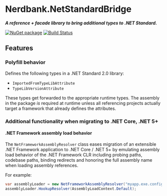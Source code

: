 # Nerdbank.NetStandardBridge

***A reference + facade library to bring additional types to .NET Standard.***

[![NuGet package](https://img.shields.io/nuget/v/Nerdbank.NetStandardBridge.svg)](https://www.nuget.org/packages/Nerdbank.NetStandardBridge)
[![Build Status](https://dev.azure.com/andrewarnott/OSS/_apis/build/status/Nerdbank.NetStandardBridge/Nerdbank.NetStandardBridge?branchName=main)](https://dev.azure.com/andrewarnott/OSS/_build/latest?definitionId=36&branchName=main)

## Features

### Polyfill behavior

Defines the following types in a .NET Standard 2.0 library:

* `ImportedFromTypeLibAttribute`
* `TypeLibVersionAttribute`

These types get forwarded to the appropriate runtime types.
The assembly in the package *is* required at runtime unless all referencing projects actually target a framework that already defines the attributes.

### Additional functionality when migrating to .NET Core, .NET 5+

#### .NET Framework assembly load behavior

The `NetFrameworkAssemblyResolver` class eases migration of an extensible .NET Framework application to .NET Core / .NET 5+ by emulating assembly load behavior of the .NET Framework CLR including probing paths, codebase paths, binding redirects and honoring the full assembly name when loading assembly references.

For example:

```cs
var assemblyLoader = new NetFrameworkAssemblyResolver("myapp.exe.config");
assemblyLoader.HookupResolver(AssemblyLoadContext.Default);
```
